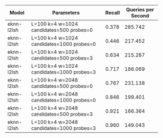 |Model|Parameters|Recall|Queries per Second|
|---|---|---|---|
|eknn-l2lsh|L=100 k=4 w=1024 candidates=500 probes=0|0.378|285.742|
|eknn-l2lsh|L=100 k=4 w=1024 candidates=1000 probes=0|0.446|217.452|
|eknn-l2lsh|L=100 k=4 w=1024 candidates=500 probes=3|0.634|215.287|
|eknn-l2lsh|L=100 k=4 w=1024 candidates=1000 probes=3|0.717|186.069|
|eknn-l2lsh|L=100 k=4 w=2048 candidates=500 probes=0|0.767|231.138|
|eknn-l2lsh|L=100 k=4 w=2048 candidates=1000 probes=0|0.846|199.401|
|eknn-l2lsh|L=100 k=4 w=2048 candidates=500 probes=3|0.921|166.364|
|eknn-l2lsh|L=100 k=4 w=2048 candidates=1000 probes=3|0.960|149.043|
